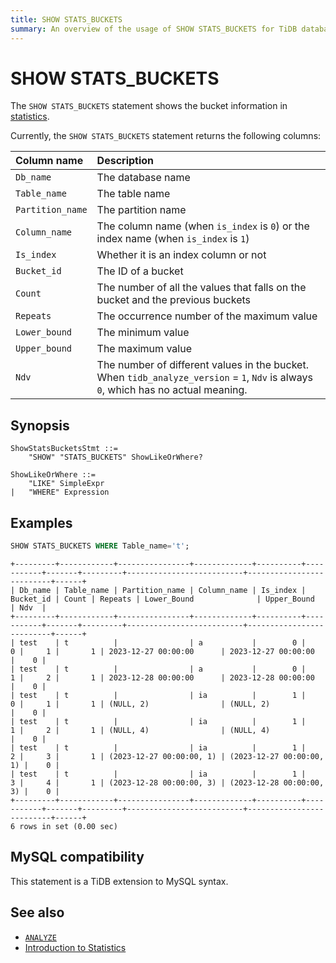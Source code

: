 ```yaml
---
title: SHOW STATS_BUCKETS
summary: An overview of the usage of SHOW STATS_BUCKETS for TiDB database.
---
```


# SHOW STATS_BUCKETS

The `SHOW STATS_BUCKETS` statement shows the bucket information in [statistics](/statistics.md).

Currently, the `SHOW STATS_BUCKETS` statement returns the following columns:

| Column name | Description   |
| :-------- | :------------- |
| `Db_name`  |  The database name    |
| `Table_name` | The table name |
| `Partition_name` | The partition name |
| `Column_name` | The column name (when `is_index` is `0`) or the index name (when `is_index` is `1`) |
| `Is_index` | Whether it is an index column or not |
| `Bucket_id` | The ID of a bucket |
| `Count` | The number of all the values that falls on the bucket and the previous buckets |
| `Repeats` | The occurrence number of the maximum value |
| `Lower_bound` | The minimum value |
| `Upper_bound` | The maximum value |
| `Ndv` | The number of different values in the bucket. When `tidb_analyze_version` = `1`, `Ndv` is always `0`, which has no actual meaning. |

## Synopsis

```ebnf+diagram
ShowStatsBucketsStmt ::=
    "SHOW" "STATS_BUCKETS" ShowLikeOrWhere?

ShowLikeOrWhere ::=
    "LIKE" SimpleExpr
|   "WHERE" Expression
```

## Examples

```sql
SHOW STATS_BUCKETS WHERE Table_name='t';
```

```
+---------+------------+----------------+-------------+----------+-----------+-------+---------+--------------------------+--------------------------+------+
| Db_name | Table_name | Partition_name | Column_name | Is_index | Bucket_id | Count | Repeats | Lower_Bound              | Upper_Bound              | Ndv  |
+---------+------------+----------------+-------------+----------+-----------+-------+---------+--------------------------+--------------------------+------+
| test    | t          |                | a           |        0 |         0 |     1 |       1 | 2023-12-27 00:00:00      | 2023-12-27 00:00:00      |    0 |
| test    | t          |                | a           |        0 |         1 |     2 |       1 | 2023-12-28 00:00:00      | 2023-12-28 00:00:00      |    0 |
| test    | t          |                | ia          |        1 |         0 |     1 |       1 | (NULL, 2)                | (NULL, 2)                |    0 |
| test    | t          |                | ia          |        1 |         1 |     2 |       1 | (NULL, 4)                | (NULL, 4)                |    0 |
| test    | t          |                | ia          |        1 |         2 |     3 |       1 | (2023-12-27 00:00:00, 1) | (2023-12-27 00:00:00, 1) |    0 |
| test    | t          |                | ia          |        1 |         3 |     4 |       1 | (2023-12-28 00:00:00, 3) | (2023-12-28 00:00:00, 3) |    0 |
+---------+------------+----------------+-------------+----------+-----------+-------+---------+--------------------------+--------------------------+------+
6 rows in set (0.00 sec)
```

## MySQL compatibility

This statement is a TiDB extension to MySQL syntax.

## See also

* [`ANALYZE`](/sql-statements/sql-statement-analyze-table.md)
* [Introduction to Statistics](/statistics.md)